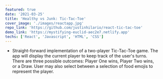 ```yaml
---
featured: true
date: '2021-03-25'
title: 'Healthy vs Junk: Tic-Tac-Toe'
cover_image: './images/reactapp.jpg'
repo_link: 'https://github.com/justinhilario/react-tic-tac-toe'
demo_link: 'https://mystifying-euclid-aec2e7.netlify.app'
techs: ['React', 'Javascript', 'HTML', 'CSS']
---
```


* Straight-forward implementation of a two-player Tic-Tac-Toe game. The app will display the current player to keep track of the user's turns. There are three possible outcomes: Player One wins, Player Two wins, or a Draw. User may also select between a selection of food emojis to represent the player.
